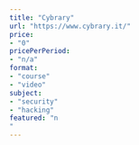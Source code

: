 ```yaml
---
title: "Cybrary"
url: "https://www.cybrary.it/"
price: 
- "0"
pricePerPeriod: 
- "n/a"
format: 
- "course"
- "video"
subject: 
- "security"
- "hacking"
featured: "n"
---
```

